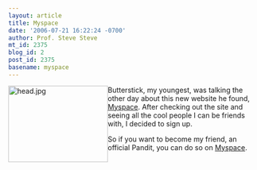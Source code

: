```yaml
---
layout: article
title: Myspace
date: '2006-07-21 16:22:24 -0700'
author: Prof. Steve Steve
mt_id: 2375
blog_id: 2
post_id: 2375
basename: myspace
---
```

<img src="/PT/uploads/2006/head.jpg" alt="head.jpg" width="200" height="154" style="float:left;" />  Butterstick, my youngest, was talking the other day about this new website he found, [Myspace](http://www.myspace.com/).  After checking out the site and seeing all the cool people I can be friends with, I decided to sign up.

So if you want to become my friend, an official Pandit, you can do so on [Myspace](http://www.myspace.com/profstevesteve).
